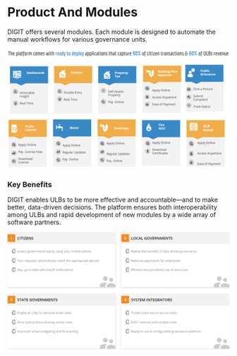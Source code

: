 # Product And Modules

DIGIT offers several modules. Each module is designed to automate the manual workflows for various governance units.

![](../.gitbook/assets/image%20%2879%29.png)

### Key Benefits

DIGIT enables ULBs to be more effective and accountable—and to make better, data-driven decisions. The platform ensures both interoperability among ULBs and rapid development of new modules by a wide array of software partners.

![](../.gitbook/assets/digit-_-indias-largest-open-source-platform-for-e.png)

